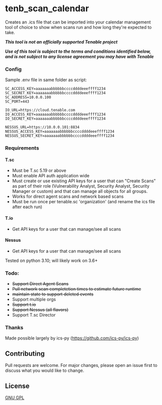 # tenb_scan_calendar

Creates an .ics file that can be imported into your calendar management tool of choice to show when scans run and how long they're expected to take.

***This tool is not an officially supported Tenable project***

***Use of this tool is subject to the terms and conditions identified below, and is not subject to any license agreement you may have with Tenable***

### Config
Sample .env file in same folder as script:

```
SC_ACCESS_KEY=aaaaaaabbbbbbccccddddeeeffff1234  
SC_SECRET_KEY=aaaaaaabbbbbbccccddddeeeffff1234   
SC_ADDRESS=10.0.0.100  
SC_PORT=443  

IO_URL=https://cloud.tenable.com
IO_ACCESS_KEY=aaaaaaabbbbbbccccddddeeeffff1234
IO_SECRET_KEY=aaaaaaabbbbbbccccddddeeeffff1234

NESSUS_URL=https://10.0.0.101:8834
NESSUS_ACCESS_KEY=aaaaaaabbbbbbccccddddeeeffff1234
NESSUS_SECRET_KEY=aaaaaaabbbbbbccccddddeeeffff1234
```
### Requirements
#### T.sc
* Must be T.sc 5.19 or above
* Must enable API auth application wide
* Must create or use existing API keys for a user that can "Create Scans" as part of their role (Vulnerability Analyst, Security Analyst, Security Manager or custom) and that can manage all objects for all groups.
* Works for direct agent scans and network based scans
* Must be run once per tenable.sc 'organization' (and rename the ics file after each run)

#### T.io
* Get API keys for a user that can manage/see all scans

#### Nessus
* Get API keys for a user that can manage/see all scans

Tested on python 3.10; will likely work on 3.6+

### Todo:
* ~~Support Direct Agent Scans~~
* ~~Pull network scan completetion times to estimate future runtime~~
* ~~maintain state to support deleted events~~
* Support multiple orgs
* ~~Support t.io~~
* ~~Support Nessus (all flavors)~~  
* Support T.sc Director

### Thanks
Made possible largely by ics-py (https://github.com/ics-py/ics-py)

## Contributing
Pull requests are welcome. For major changes, please open an issue first to discuss what you would like to change.


## License
[GNU GPL](https://choosealicense.com/licenses/gpl-3.0/)